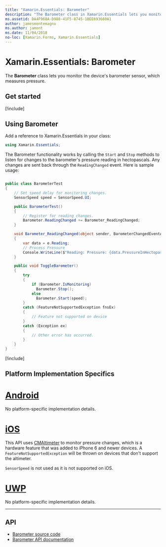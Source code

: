 ```yaml
---
title: "Xamarin.Essentials: Barometer"
description: "The Barometer class in Xamarin.Essentials lets you monitor the device's barometer sensor, which measures pressure."
ms.assetid: DA4F968A-D988-41F5-8745-1BEE693660A1
author: jamesmontemagno
ms.author: jamont
ms.date: 11/04/2018
no-loc: [Xamarin.Forms, Xamarin.Essentials]
---
```


# Xamarin.Essentials: Barometer

The **Barometer** class lets you monitor the device's barometer sensor, which measures pressure.

## Get started

[!include[](~/essentials/includes/get-started.md)]

## Using Barometer

Add a reference to Xamarin.Essentials in your class:

```csharp
using Xamarin.Essentials;
```

The Barometer functionality works by calling the `Start` and `Stop` methods to listen for changes to the barometer's pressure reading in hectopascals. Any changes are sent back through the `ReadingChanged` event. Here is sample usage:

```csharp

public class BarometerTest
{
    // Set speed delay for monitoring changes.
    SensorSpeed speed = SensorSpeed.UI;

    public BarometerTest()
    {
        // Register for reading changes.
        Barometer.ReadingChanged += Barometer_ReadingChanged;
    }

    void Barometer_ReadingChanged(object sender, BarometerChangedEventArgs e)
    {
        var data = e.Reading;
        // Process Pressure
        Console.WriteLine($"Reading: Pressure: {data.PressureInHectopascals} hectopascals");
    }

    public void ToggleBarometer()
    {
        try
        {
            if (Barometer.IsMonitoring)
              Barometer.Stop();
            else
              Barometer.Start(speed);
        }
        catch (FeatureNotSupportedException fnsEx)
        {
            // Feature not supported on device
        }
        catch (Exception ex)
        {
            // Other error has occurred.
        }
    }
}
```

[!include[](~/essentials/includes/sensor-speed.md)]

## Platform Implementation Specifics

# [Android](#tab/android)

No platform-specific implementation details.

# [iOS](#tab/ios)

This API uses [CMAltimeter](https://developer.apple.com/documentation/coremotion/cmaltimeter#//apple_ref/occ/cl/CMAltimeter) to monitor pressure changes, which is a hardware feature that was added to iPhone 6 and newer devices. A `FeatureNotSupportedException` will be thrown on devices that don't support the altimeter.

`SensorSpeed` is not used as it is not supported on iOS.

# [UWP](#tab/uwp)

No platform-specific implementation details.

-----

## API

- [Barometer source code](https://github.com/xamarin/Essentials/tree/main/Xamarin.Essentials/Barometer)
- [Barometer API documentation](xref:Xamarin.Essentials.Barometer)
